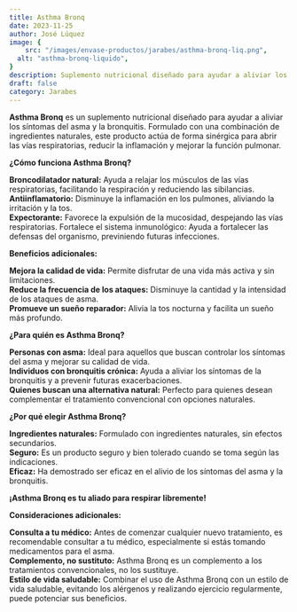 ```yaml
---
title: Asthma Bronq
date: 2023-11-25
author: José Lúquez
image: {
 	src: "/images/envase-productos/jarabes/asthma-bronq-liq.png",
  alt: "asthma-bronq-liquido",
}
description: Suplemento nutricional diseñado para ayudar a aliviar los síntomas del asma y la bronquitis
draft: false
category: Jarabes
---
```


**Asthma Bronq** es un suplemento nutricional diseñado para ayudar a aliviar los síntomas del asma y la bronquitis. Formulado con una combinación de ingredientes naturales, este producto actúa de forma sinérgica para abrir las vías respiratorias, reducir la inflamación y mejorar la función pulmonar.

**¿Cómo funciona Asthma Bronq?**

**Broncodilatador natural:** Ayuda a relajar los músculos de las vías respiratorias, facilitando la respiración y reduciendo las sibilancias.  
**Antiinflamatorio:** Disminuye la inflamación en los pulmones, aliviando la irritación y la tos.   
**Expectorante:** Favorece la expulsión de la mucosidad, despejando las vías respiratorias.
Fortalece el sistema inmunológico: Ayuda a fortalecer las defensas del organismo, previniendo futuras infecciones.   

**Beneficios adicionales:**

**Mejora la calidad de vida:** Permite disfrutar de una vida más activa y sin limitaciones.   
**Reduce la frecuencia de los ataques:** Disminuye la cantidad y la intensidad de los ataques de asma.   
**Promueve un sueño reparador:** Alivia la tos nocturna y facilita un sueño más profundo.   

**¿Para quién es Asthma Bronq?**

**Personas con asma:** Ideal para aquellos que buscan controlar los síntomas del asma y mejorar su calidad de vida.   
**Individuos con bronquitis crónica:** Ayuda a aliviar los síntomas de la bronquitis y a prevenir futuras exacerbaciones.   
**Quienes buscan una alternativa natural:** Perfecto para quienes desean complementar el tratamiento convencional con opciones naturales.   

**¿Por qué elegir Asthma Bronq?**

**Ingredientes naturales:** Formulado con ingredientes naturales, sin efectos secundarios.   
**Seguro:** Es un producto seguro y bien tolerado cuando se toma según las indicaciones.   
**Eficaz:** Ha demostrado ser eficaz en el alivio de los síntomas del asma y la bronquitis.   

**¡Asthma Bronq es tu aliado para respirar libremente!**

**Consideraciones adicionales:**

**Consulta a tu médico:** Antes de comenzar cualquier nuevo tratamiento, es recomendable consultar a tu médico, especialmente si estás tomando medicamentos para el asma.   
**Complemento, no sustituto:** Asthma Bronq es un complemento a los tratamientos convencionales, no los sustituye.   
**Estilo de vida saludable:** Combinar el uso de Asthma Bronq con un estilo de vida saludable, evitando los alérgenos y realizando ejercicio regularmente, puede potenciar sus beneficios.   

